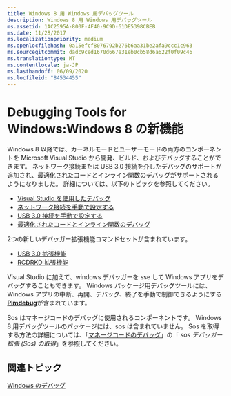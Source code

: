 ```yaml
---
title: Windows 8 用 Windows 用デバッグツール
description: Windows 8 用 Windows 用デバッグツール
ms.assetid: 1AC2595A-800F-4F40-9C9D-61DE5398CBEB
ms.date: 11/28/2017
ms.localizationpriority: medium
ms.openlocfilehash: 0a15efcf8076792b276b6aa31be2afa9ccc1c963
ms.sourcegitcommit: dadc9ced1670d667e31eb0cb58d6a622f0f09c46
ms.translationtype: MT
ms.contentlocale: ja-JP
ms.lasthandoff: 06/09/2020
ms.locfileid: "84534455"
---
```

# <a name="debugging-tools-for-windows-new-for-windows-8"></a>Debugging Tools for Windows:Windows 8 の新機能

Windows 8 以降では、カーネルモードとユーザーモードの両方のコンポーネントを Microsoft Visual Studio から開発、ビルド、およびデバッグすることができます。 ネットワーク接続または USB 3.0 接続を介したデバッグのサポートが追加され、最適化されたコードとインライン関数のデバッグがサポートされるようになりました。 詳細については、以下のトピックを参照してください。

-   [Visual Studio を使用したデバッグ](debugging-using-visual-studio.md)
-   [ネットワーク接続を手動で設定する](setting-up-a-network-debugging-connection.md)
-   [USB 3.0 接続を手動で設定する](setting-up-a-usb-3-0-debug-cable-connection.md)
-   [最適化されたコードとインライン関数のデバッグ](debugging-optimized-code-and-inline-functions-external.md)

2つの新しいデバッガー拡張機能コマンドセットが含まれています。

-   [USB 3.0 拡張機能](usb-3-extensions.md)
-   [RCDRKD 拡張機能](rcdrkd-extensions.md)

Visual Studio に加えて、windows デバッガーを sse して Windows アプリをデバッグすることもできます。 Windows パッケージ用デバッグツールには、Windows アプリの中断、再開、デバッグ、終了を手動で制御できるようにする[**Plmdebug**](plmdebug.md)が含まれています。

Sos はマネージコードのデバッグに使用されるコンポーネントです。 Windows 8 用デバッグツールのパッケージには、sos は含まれていません。 Sos を取得する方法の詳細については、「[マネージコードのデバッグ](debugging-managed-code.md)」の「 *sos デバッガー拡張 (Sos) の取得*」を参照してください。

## <a name="related-topics"></a>関連トピック

[Windows のデバッグ](index.md)
